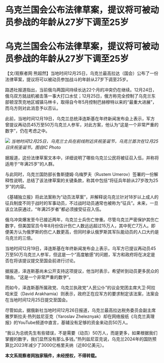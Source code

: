 # 乌克兰国会公布法律草案，提议将可被动员参战的年龄从27岁下调至25岁

# 乌克兰国会公布法律草案，提议将可被动员参战的年龄从27岁下调至25岁

【文/观察者网 熊超然】当地时间12月25日，乌克兰最高拉达（国会）公布了一份法律草案，提议将可以被动员参加战斗的年龄从27岁下调至25岁。

路透社报道指出，当前俄乌两国间持续长达22个月的冲突仍在继续。12月24日，俄乌双方就战机被击落一事大打口水仗；12月25日，俄方称完全控制了乌克兰东部顿涅茨克地区城镇马林卡，取得自今年5月控制巴赫穆特以来的“最重大进展”，而乌方则对此消息予以否认。

此前，当地时间12月19日，乌克兰总统泽连斯基在年终新闻发布会上表示，军方曾提议再动员45万至50万乌克兰人参军，对此方案，他认为“这是一个非常严重的数字”，仍在考虑之中。

![](https://inews.gtimg.com/om_bt/OIVtkE6qqwvl_Z9Z76aUqEgWZKkLzEhTKAPjb4ISpim24AA/1000)
_当地时间12月25日，乌克兰士兵在前线附近庆祝圣诞节，乌克兰首次在12月25日庆祝圣诞节。图自IC Photo_

据报道，这份法律草案文本中，详细说明了哪些乌克兰公民将被征召入伍，并称将适用于“年满25岁”的人群。

与此同时，乌克兰国防部长鲁斯捷姆·乌梅罗夫（Rustem
Umerov）签署的一份解释性说明，总结了该法律草案的关键条款，称其中包括“将征兵年龄从27岁改为25岁”的内容。

《基辅独立报》将此法案称为“动员法草案”，并解释说乌克兰针对18岁以上成人的征兵制度不同于战时的军事动员，不过战时动员通常也被称为“征兵”。未来，一旦该立法获通过，“年满25岁者”都必须接受征召入伍。

俄乌冲突爆发至今已接近两年，乌克兰士兵伤亡惨重。尽管乌克兰严密保护其伤亡数字，但美国官员今年8月份估计伤亡人数远远超过15万人，其中死亡7万人。即便美方认为俄罗斯的伤亡人数更高，但同时承认俄罗斯其军队能动员的人口大约是乌克兰的三倍。

当地时间12月19日，泽连斯基在年终新闻发布会上表示，乌军方已提议再动员45万至50万乌克兰人参军，但这是一个“高度敏感”的问题，军方和政府将在决定是否在将该提议提交至国会前进行讨论。

据报道，泽连斯基尚未公开支持这项提议，他当时表示，希望听到动员更多民众的理由。“这是一个非常严重的数字”。

而如今，泽连斯基所属政党、乌克兰执政党“人民公仆”的议会党团主席大卫·阿拉哈米亚（David
Arakhamia）则表示，政府正在应军方的要求制定该法案，法案会在当地时间12月25日提交至国会。

尽管如此，据俄新社当地时间12月26日报道，乌克兰最高拉达税务委员会副主席雅罗斯拉夫·热列兹尼亚克（Yaroslav
Zheleznyak）却在网络报纸《乌克兰真理报》的YouTube频道中直言，基辅没有足够的资金来动员50万人。

“我认为总统先生有些错误，不是需要（动员）50万人，而是更多，如果根据我们掌握的数字，我们显然没有那么多钱。”热列兹尼亚克说，乌克兰2024年的国防预算比2023年减少了3000亿格里夫纳（近80亿美元）。

**本文系观察者网独家稿件，未经授权，不得转载。**


